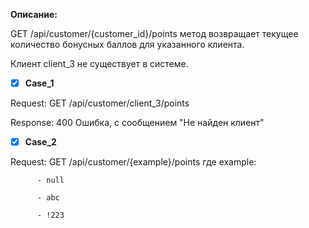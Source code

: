 **Описание:**

GET /api/customer/{customer_id}/points
метод возвращает текущее количество бонусных баллов для указанного клиента.

Клиент client_3 не существует в системе.

* [x] **Case_1**

Request: GET /api/customer/client_3/points

Response: 400 Ошибка, с сообщением "Не найден клиент"

* [x] **Case_2**

Request: GET /api/customer/{example}/points
где example:

          - null
          
          - abc
          
          - !223
